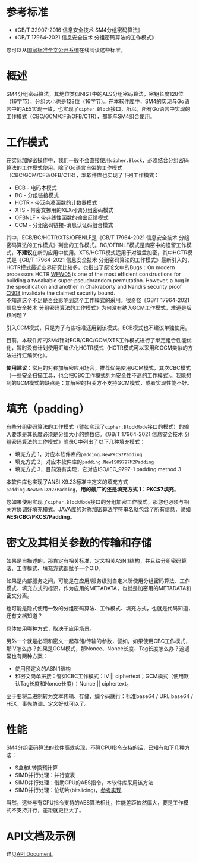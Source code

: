 # 参考标准
* 《GB/T 32907-2016 信息安全技术 SM4分组密码算法》
* 《GB/T 17964-2021 信息安全技术 分组密码算法的工作模式》

您可以从[国家标准全文公开系统](https://openstd.samr.gov.cn/)在线阅读这些标准。

# 概述
SM4分组密码算法，其地位类似NIST中的AES分组密码算法，密钥长度128位（16字节），分组大小也是128位（16字节）。在本软件库中，SM4的实现与Go语言中的AES实现一致，也实现了```cipher.Block```接口，所以，所有Go语言中实现的工作模式（CBC/GCM/CFB/OFB/CTR），都能与SM4组合使用。

# 工作模式
在实际加解密操作中，我们一般不会直接使用```cipher.Block```，必须结合分组密码算法的工作模式使用。除了Go语言自带的工作模式（CBC/GCM/CFB/OFB/CTR），本软件库也实现了下列工作模式：
* ECB - 电码本模式
* BC - 分组链接模式
* HCTR - 带泛杂凑函数的计数器模式
* XTS - 带密文挪用的XEX可调分组密码模式
* OFBNLF - 带非线性函数的输出反馈模式
* CCM - 分组密码链接-消息认证码组合模式

其中，ECB/BC/HCTR/XTS/OFBNLF是《GB/T 17964-2021 信息安全技术 分组密码算法的工作模式》列出的工作模式。BC/OFBNLF模式是商密中的遗留工作模式，**不建议**在新的应用中使用。XTS/HCTR模式适用于对磁盘加密，其中HCTR模式是《GB/T 17964-2021 信息安全技术 分组密码算法的工作模式》最新引入的，HCTR模式最近业界研究比较多，也指出了原论文中的Bugs：On modern processors HCTR [WFW05](https://citeseerx.ist.psu.edu/viewdoc/summary?doi=10.1.1.470.5288) is one of the most efficient constructions for building a tweakable super-pseudorandom permutation. However, a bug in the specification and another in Chakraborty and Nandi’s security proof [CN08](https://www.iacr.org/cryptodb/archive/2008/FSE/paper/15611.pdf) invalidate the claimed security bound.  
不知道这个不足是否会影响到这个工作模式的采用。很奇怪《GB/T 17964-2021 信息安全技术 分组密码算法的工作模式》为何没有纳入GCM工作模式，难道是版权问题？

引入CCM模式，只是为了有些标准还用到该模式。ECB模式也不建议单独使用。

目前，本软件库的SM4针对ECB/CBC/GCM/XTS工作模式进行了绑定组合性能优化，暂时没有计划使用汇编优化HCTR模式（HCTR模式可以采用和GCM类似的方法进行汇编优化）。

**使用建议**：常用的对称加解密应用场合，推荐优先使用GCM模式，其次CBC模式（一些安全扫描工具，也会把CBC工作模式列为安全性不高的工作模式）。我能想到的GCM模式的缺点是：加解密的相关方不支持GCM模式，或者实现性能不好。


# 填充（padding）
有些分组密码算法的工作模式（譬如实现了```cipher.BlockMode```接口的模式）的输入要求是其长度必须是分组大小的整数倍。《GB/T 17964-2021 信息安全技术 分组密码算法的工作模式》附录C中列出了以下几种填充模式：
* 填充方式 1，对应本软件库的```padding.NewPKCS7Padding```
* 填充方式 2，对应本软件库的```padding.NewISO9797M2Padding```
* 填充方式 3，目前没有实现，它对应ISO/IEC_9797-1 padding method 3

本软件库也实现了ANSI X9.23标准中定义的填充方式```padding.NewANSIX923Padding```，**用的最广的还是填充方式 1：PKCS7填充**。

您如果使用实现了```cipher.BlockMode```接口的分组加密工作模式，那您也必须与相关方协调好填充模式。JAVA库的对称加密算法字符串名就包含了所有信息，譬如**AES/CBC/PKCS7Padding**。

# 密文及其相关参数的传输和存储
如果是自描述的，那肯定有相关标准，定义相关ASN.1结构，并且给分组密码算法、工作模式、填充方式都赋予一个OID。

如果是内部服务之间，可能是在应用/服务级别自定义所使用分组密码算法、工作模式、填充方式的标识，作为应用的METADATA，也就是加密用的METADATA和密文分离。

也可能是隐式使用一致的分组密码算法、工作模式、填充方式，也就是代码知道，还有文档知道？

具体使用哪种方式，取决于应用场景。

另外一个就是必须和密文一起存储/传输的参数，譬如，如果使用CBC工作模式，那IV怎么办？如果是GCM模式，那Nonce、Nonce长度、Tag长度怎么办？这通常也有两种方案：
* 使用预定义的ASN.1结构
* 和密文简单拼接：譬如CBC工作模式：IV || ciphertext；GCM模式（使用默认Tag长度和Nonce长度）：Nonce || ciphertext。

至于要将二进制转为文本传输、存储，编个码就行：标准base64 / URL base64 / HEX，事先协调、定义好就可以了。

# 性能
SM4分组密码算法的软件高效实现，不算CPU指令支持的话，已知有如下几种方法：
* S盒和L转换预计算
* SIMD并行处理：并行查表
* SIMD并行处理：借助CPU的AES指令，本软件库采用该方法
* SIMD并行处理：位切片(bitslicing)，[参考实现](https://github.com/emmansun/sm4bs)

当然，这些与有CPU指令支持的AES算法相比，性能差距依然偏大，要是工作模式不支持并行，差距就更巨大了。

# API文档及示例
详见[API Document](https://godoc.org/github.com/emmansun/gmsm)。

